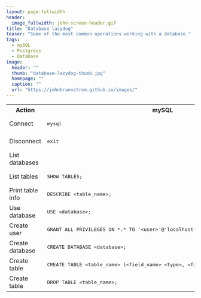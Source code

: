 ```yaml
---
layout: page-fullwidth
header:
  image_fullwidth: john-screen-header.gif
title: "Database lazydog"
teaser: "Some of the most common operations working with a database."
tags:
  - mySQL
  - Postgress
  - Database
image:
  header: ""
  thumb: "database-lazydog-thumb.jpg"
  homepage: ""
  caption: ""
  url: "https://johnbrannstrom.github.io/images/"
---
```


<table>

  <tr><th>Action</th><th>mySQL</th><th>Postgress</th></tr>

  <tr>
    <td>Connect</td>
    <td><pre>mysql</pre></td><td>
    <pre>psql</pre></td>
  </tr>

  <tr>
    <td>Disconnect</td>
    <td><pre>exit</pre></td>
    <td><pre>\q</pre></td>
  </tr>

  <tr>
    <td>List databases</td>
    <td><pre></pre></td>
    <td><pre>psql -U -l</pre></td>
  </tr>

  <tr>
    <td>List tables</td>
    <td><pre>SHOW TABLES;</pre></td>
    <td><pre></pre></td>
  </tr>

  <tr>
    <td>Print table info</td>
    <td><pre>DESCRIBE &lt;table_name&gt;;</pre></td>
    <td><pre>\d+ &lt;table_name&gt;</pre></td>
  </tr>

  <tr>
    <td>Use database</td>
    <td><pre>USE &lt;database&gt;;</pre></td>
    <td><pre></pre></td>
  </tr>

  <tr>
    <td>Create user</td>
    <td><pre>GRANT ALL PRIVILEGES ON *.* TO '&lt;user&gt;'@'localhost' IDENTIFIED BY '&lt;password&gt;';</pre></td>
    <td><pre></pre></td>
  </tr>

  <tr>
    <td>Create database</td>
    <td><pre>CREATE DATABASE &lt;database&gt;;</pre></td>
    <td><pre></pre></td>
  </tr>

  <tr>
    <td>Create table</td>
    <td><pre>CREATE TABLE &lt;table_name&gt; (&lt;field_name&gt; &lt;type&gt;, &lt;field_name&gt; &lt;type&gt;);</pre></td>
    <td><pre></pre></td>
  </tr>

  <tr>
    <td>Create table</td>
    <td><pre>DROP TABLE &lt;table_name&gt;;</pre></td>
    <td><pre></pre></td>
  </tr>

</table>
